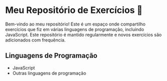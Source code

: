 # Meu Repositório de Exercícios 🚀

Bem-vindo ao meu repositório! Este é um espaço onde compartilho exercícios que fiz em várias linguagens de programação, incluindo JavaScript. Este repositório é mantido regularmente e novos exercícios são adicionados com frequência.

## Linguagens de Programação

- JavaScript
- Outras linguagens de programação

